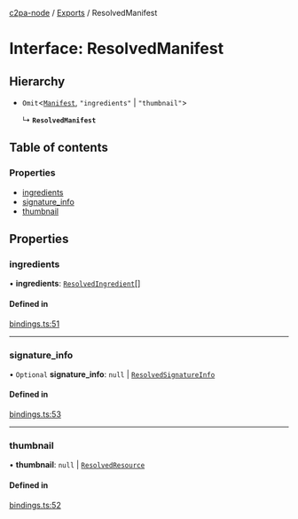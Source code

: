 [c2pa-node](../README.md) / [Exports](../modules.md) / ResolvedManifest

# Interface: ResolvedManifest

## Hierarchy

- `Omit`<[`Manifest`](types.Manifest.md), ``"ingredients"`` \| ``"thumbnail"``\>

  ↳ **`ResolvedManifest`**

## Table of contents

### Properties

- [ingredients](ResolvedManifest.md#ingredients)
- [signature\_info](ResolvedManifest.md#signature_info)
- [thumbnail](ResolvedManifest.md#thumbnail)

## Properties

### ingredients

• **ingredients**: [`ResolvedIngredient`](ResolvedIngredient.md)[]

#### Defined in

[bindings.ts:51](https://github.com/contentauth/c2pa-node/blob/db40930/js-src/bindings.ts#L51)

___

### signature\_info

• `Optional` **signature\_info**: ``null`` \| [`ResolvedSignatureInfo`](ResolvedSignatureInfo.md)

#### Defined in

[bindings.ts:53](https://github.com/contentauth/c2pa-node/blob/db40930/js-src/bindings.ts#L53)

___

### thumbnail

• **thumbnail**: ``null`` \| [`ResolvedResource`](ResolvedResource.md)

#### Defined in

[bindings.ts:52](https://github.com/contentauth/c2pa-node/blob/db40930/js-src/bindings.ts#L52)
